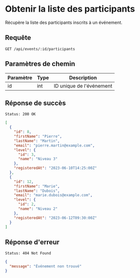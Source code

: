 
# Obtenir la liste des participants

Récupère la liste des participants inscrits à un événement.

## Requête

```
GET /api/events/:id/participants
```

## Paramètres de chemin

| Paramètre | Type | Description |
|-----------|------|-------------|
| id        | int  | ID unique de l'événement |

## Réponse de succès

```
Status: 200 OK
```

```json
[
  {
    "id": 8,
    "firstName": "Pierre",
    "lastName": "Martin",
    "email": "pierre.martin@example.com",
    "level": {
      "id": 3,
      "name": "Niveau 3"
    },
    "registeredAt": "2023-06-10T14:25:00Z"
  },
  {
    "id": 12,
    "firstName": "Marie",
    "lastName": "Dubois",
    "email": "marie.dubois@example.com",
    "level": {
      "id": 2,
      "name": "Niveau 2"
    },
    "registeredAt": "2023-06-12T09:30:00Z"
  }
]
```

## Réponse d'erreur

```
Status: 404 Not Found
```

```json
{
  "message": "Événement non trouvé"
}
```